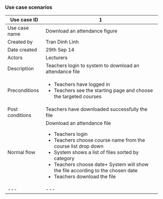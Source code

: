 ### Use case scenarios

| Use case ID | 1 |
| --- | --- |
| Use case name | Download an attendance figure  |
| Created by | Tran Dinh Linh |
| Date created | 29th Sep 14 |
| Actors | Lecturers |
| Description | Teachers login to system to download an attendance file |
| Preconditions | <ul><li> Teachers have logged in  </li><li> Teachers see the starting page and choose the targeted courses </li></ul> |
| Post conditions |	Teachers have downloaded successfully the file |
| Normal flow | Download an attendance file<ul><li> Teachers login </li><li> Teachers choose course name from the course list drop down </li><li> System shows a list of files sorted by category </li><li> Teachers choose date+ System will show the file according to the chosen date  </li><li> Teachers download the file  </li></ul> |
| --- | --- |

